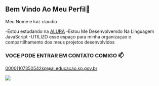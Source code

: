 ## Bem Vindo Ao Meu Perfil🐤

Meu Nome e luiz claudio

-Estou estudando na  [ALURA](https://www.alura.com.br)
-Estou Me Desenvolvemdo Na Linguagem JavaScript 
-UTILIZO esse espaço para minha organizaçao e compartilhamento dos meus projetos desenvolvidos 

### VOCE PODE ENTRAR EM CONTATO COMIGO 📫

00001107350542sp@al.educacao.sp.gov.br


![](https://media1.tenor.com/m/mCiM7CmGGI4AAAAC/naruto.gif)
